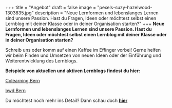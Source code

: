 +++
title = "Angebot"
draft = false
image = "pexels-suzy-hazelwood-1303835.jpg"
description = "Neue Lernformen und lebenslanges Lernen sind unsere Passion. Hast du Fragen, Ideen oder möchtest selbst einen Lernblog mit deiner Klasse oder in deiner Organisation starten?"
+++
**Neue Lernformen und lebenslanges Lernen sind unsere Passion. Hast du Fragen, Ideen oder möchtest selbst einen Lernblog mit deiner Klasse oder in deiner Organisation starten?** 

Schreib uns oder komm auf einen Kaffee im Effinger vorbei! Gerne helfen wir beim Finden und Umsetzen von neuen Ideen oder der Einführung und Weiterentwicklung des Lernblogs. 

**Beispiele von aktuellen und aktiven Lernblogs findest du hier:**

[Colearning Bern](https://www.colearningbern.ch/ueberuns/)

[bwd Bern](https://lernblogs.bwdbern.ch)

Du möchtest noch mehr ins Detail? Dann schau doch **[hier](https://benlernblog.netlify.app/lernblog-im-detail/)**
